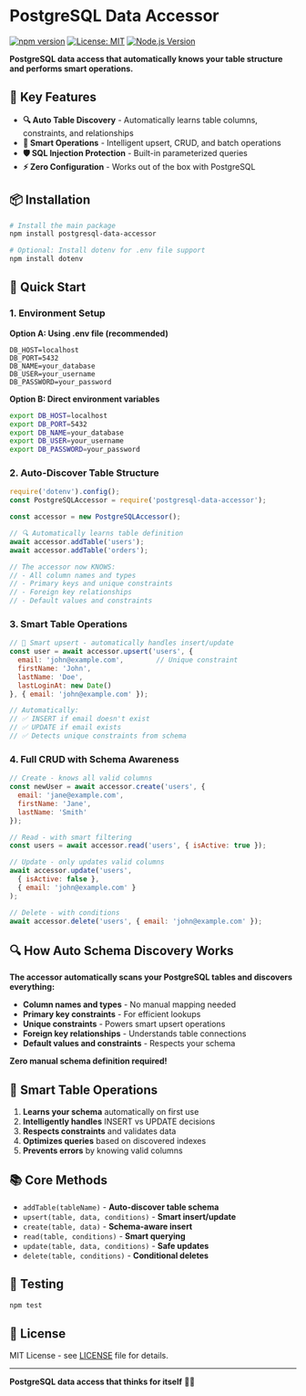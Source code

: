 # PostgreSQL Data Accessor

[![npm version](https://badge.fury.io/js/postgresql-data-accessor.svg)](https://badge.fury.io/js/postgresql-data-accessor)
[![License: MIT](https://img.shields.io/badge/License-MIT-yellow.svg)](https://opensource.org/licenses/MIT)
[![Node.js Version](https://img.shields.io/badge/node-%3E%3D14.0.0-brightgreen.svg)](https://nodejs.org/)

**PostgreSQL data access that automatically knows your table structure and performs smart operations.**

## 🚀 **Key Features**

- **🔍 Auto Table Discovery** - Automatically learns table columns, constraints, and relationships
- **🧠 Smart Operations** - Intelligent upsert, CRUD, and batch operations
- **🛡️ SQL Injection Protection** - Built-in parameterized queries
- **⚡ Zero Configuration** - Works out of the box with PostgreSQL

## 📦 **Installation**

```bash
# Install the main package
npm install postgresql-data-accessor

# Optional: Install dotenv for .env file support
npm install dotenv
```

## 🚀 **Quick Start**

### 1. **Environment Setup**

**Option A: Using .env file (recommended)**
```env
DB_HOST=localhost
DB_PORT=5432
DB_NAME=your_database
DB_USER=your_username
DB_PASSWORD=your_password
```

**Option B: Direct environment variables**
```bash
export DB_HOST=localhost
export DB_PORT=5432
export DB_NAME=your_database
export DB_USER=your_username
export DB_PASSWORD=your_password
```

### 2. **Auto-Discover Table Structure**
```javascript
require('dotenv').config();
const PostgreSQLAccessor = require('postgresql-data-accessor');

const accessor = new PostgreSQLAccessor();

// 🔍 Automatically learns table definition
await accessor.addTable('users');
await accessor.addTable('orders');

// The accessor now KNOWS:
// - All column names and types
// - Primary keys and unique constraints
// - Foreign key relationships
// - Default values and constraints
```

### 3. **Smart Table Operations**
```javascript
// 🧠 Smart upsert - automatically handles insert/update
const user = await accessor.upsert('users', {
  email: 'john@example.com',        // Unique constraint
  firstName: 'John',
  lastName: 'Doe',
  lastLoginAt: new Date()
}, { email: 'john@example.com' });

// Automatically:
// ✅ INSERT if email doesn't exist
// ✅ UPDATE if email exists
// ✅ Detects unique constraints from schema
```

### 4. **Full CRUD with Schema Awareness**
```javascript
// Create - knows all valid columns
const newUser = await accessor.create('users', {
  email: 'jane@example.com',
  firstName: 'Jane',
  lastName: 'Smith'
});

// Read - with smart filtering
const users = await accessor.read('users', { isActive: true });

// Update - only updates valid columns
await accessor.update('users', 
  { isActive: false }, 
  { email: 'john@example.com' }
);

// Delete - with conditions
await accessor.delete('users', { email: 'john@example.com' });
```

## 🔍 **How Auto Schema Discovery Works**

**The accessor automatically scans your PostgreSQL tables and discovers everything:**

- **Column names and types** - No manual mapping needed
- **Primary key constraints** - For efficient lookups
- **Unique constraints** - Powers smart upsert operations
- **Foreign key relationships** - Understands table connections
- **Default values and constraints** - Respects your schema

**Zero manual schema definition required!**

## 🧠 **Smart Table Operations**

1. **Learns your schema** automatically on first use
2. **Intelligently handles** INSERT vs UPDATE decisions
3. **Respects constraints** and validates data
4. **Optimizes queries** based on discovered indexes
5. **Prevents errors** by knowing valid columns

## 📚 **Core Methods**

- `addTable(tableName)` - **Auto-discover table schema**
- `upsert(table, data, conditions)` - **Smart insert/update**
- `create(table, data)` - **Schema-aware insert**
- `read(table, conditions)` - **Smart querying**
- `update(table, data, conditions)` - **Safe updates**
- `delete(table, conditions)` - **Conditional deletes**

## 🧪 **Testing**

```bash
npm test
```

## 📄 **License**

MIT License - see [LICENSE](LICENSE) file for details.

---

**PostgreSQL data access that thinks for itself** 🧠✨
